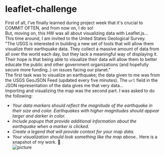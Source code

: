 # leaflet-challenge
First of all, I've finally learned during project week that it's crucial to COMMIT OFTEN, and from now on, I do so!  
But, moving on, this HW was all about visualizing data with Leaflet.js...  
This time around, I am invited to the United States Geological Survey.  
"The USGS is interested in building a new set of tools that will allow them visualize their earthquake data. They collect a massive amount of data from all over the world each day, but they lack a meaningful way of displaying it. Their hope is that being able to visualize their data will allow them to better educate the public and other government organizations (and hopefully secure more funding..) on issues facing our planet."  
The first task was to visualize an earthquake; the data given to me was from the USGS GeoJSON Feed (updated every five minutes). The `url` field in the JSON representation of the data gives me that very data...  
Importing and visualizing the map was the second part. I was asked to do the following:  
- *Your data markers should reflect the magnitude of the earthquake in their size and color. Earthquakes with higher magnitudes should appear larger and darker in color.*  
- *Include popups that provide additional information about the earthquake when a marker is clicked.*  
- *Create a legend that will provide context for your map data.*  
- *Your visualization should look something like the map above.*. 
Here is a snapshot of my work. 🙂  
![picture](leaflet-challenge/Snapshot.jpg)
